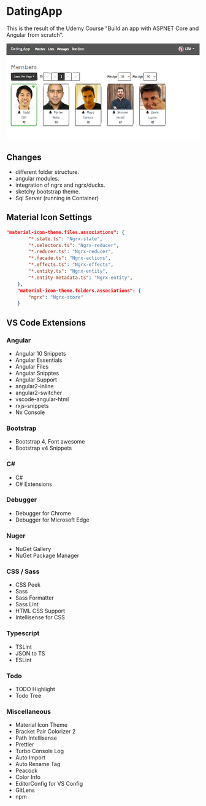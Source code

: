 # DatingApp

This is the result of the Udemy Course "Build an app with ASPNET Core and Angular from scratch".

![image info](DatingApp.png)

## Changes

- different folder structure.
- angular modules.
- integration of ngrx and ngrx/ducks.
- sketchy bootstrap theme.
- Sql Server (running in Container)

## Material Icon Settings
```json
"material-icon-theme.files.associations": {
        "*.state.ts": "Ngrx-state",
        "*.selectors.ts": "Ngrx-reducer",
        "*.reducer.ts": "Ngrx-reducer",
        "*.facade.ts": "Ngrx-actions",
        "*.effects.ts": "Ngrx-effects",
        "*.entity.ts": "Ngrx-entity",
        "*.entity-metadata.ts": "Ngrx-entity",
    },
    "material-icon-theme.folders.associations": {
        "ngrx": "Ngrx-store"
    }
```

## VS Code Extensions
### Angular
  - Angular 10 Snippets
  - Angular Essentials
  - Angular Files
  - Angular Snipptes
  - Angular Support
  - angular2-inline
  - angular2-switcher
  - vscode-angular-html
  - rxjs-snippets
  - Nx Console
  
### Bootstrap
  - Bootstrap 4, Font awesome
  - Bootstrap v4 Snippets
### C#
  - C#
  - C# Extensions
### Debugger
- Debugger for Chrome
- Debugger for Microsoft Edge

### Nuger
- NuGet Gallery
- NuGet Package Manager
  
### CSS / Sass
- CSS Peek
- Sass
- Sass Formatter
- Sass Lint
- HTML CSS Support
- Intellisense for CSS

### Typescript
- TSLint
- JSON to TS
- ESLint

### Todo
- TODO Highlight
- Todo Tree

### Miscellaneous
- Material Icon Theme
- Bracket Pair Colorizer 2
- Path Intellisense
- Prettier
- Turbo Console Log
- Auto Import
- Auto Rename Tag
- Peacock
- Color Info
- EditorConfig for VS Config
- GitLens
- npm
